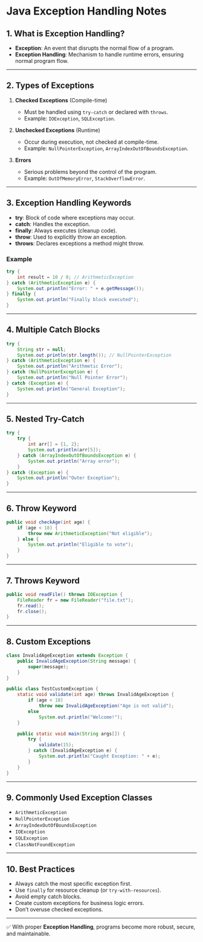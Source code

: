 # Java Exception Handling Notes

## 1. What is Exception Handling?

* **Exception**: An event that disrupts the normal flow of a program.
* **Exception Handling**: Mechanism to handle runtime errors, ensuring normal program flow.

---

## 2. Types of Exceptions

1. **Checked Exceptions** (Compile-time)

   * Must be handled using `try-catch` or declared with `throws`.
   * Example: `IOException`, `SQLException`.

2. **Unchecked Exceptions** (Runtime)

   * Occur during execution, not checked at compile-time.
   * Example: `NullPointerException`, `ArrayIndexOutOfBoundsException`.

3. **Errors**

   * Serious problems beyond the control of the program.
   * Example: `OutOfMemoryError`, `StackOverflowError`.

---

## 3. Exception Handling Keywords

* **try**: Block of code where exceptions may occur.
* **catch**: Handles the exception.
* **finally**: Always executes (cleanup code).
* **throw**: Used to explicitly throw an exception.
* **throws**: Declares exceptions a method might throw.

### Example

```java
try {
    int result = 10 / 0; // ArithmeticException
} catch (ArithmeticException e) {
    System.out.println("Error: " + e.getMessage());
} finally {
    System.out.println("Finally block executed");
}
```

---

## 4. Multiple Catch Blocks

```java
try {
    String str = null;
    System.out.println(str.length()); // NullPointerException
} catch (ArithmeticException e) {
    System.out.println("Arithmetic Error");
} catch (NullPointerException e) {
    System.out.println("Null Pointer Error");
} catch (Exception e) {
    System.out.println("General Exception");
}
```

---

## 5. Nested Try-Catch

```java
try {
    try {
        int arr[] = {1, 2};
        System.out.println(arr[5]);
    } catch (ArrayIndexOutOfBoundsException e) {
        System.out.println("Array error");
    }
} catch (Exception e) {
    System.out.println("Outer Exception");
}
```

---

## 6. Throw Keyword

```java
public void checkAge(int age) {
    if (age < 18) {
        throw new ArithmeticException("Not eligible");
    } else {
        System.out.println("Eligible to vote");
    }
}
```

---

## 7. Throws Keyword

```java
public void readFile() throws IOException {
    FileReader fr = new FileReader("file.txt");
    fr.read();
    fr.close();
}
```

---

## 8. Custom Exceptions

```java
class InvalidAgeException extends Exception {
    public InvalidAgeException(String message) {
        super(message);
    }
}

public class TestCustomException {
    static void validate(int age) throws InvalidAgeException {
        if (age < 18)
            throw new InvalidAgeException("Age is not valid");
        else
            System.out.println("Welcome!");
    }

    public static void main(String args[]) {
        try {
            validate(15);
        } catch (InvalidAgeException e) {
            System.out.println("Caught Exception: " + e);
        }
    }
}
```

---

## 9. Commonly Used Exception Classes

* `ArithmeticException`
* `NullPointerException`
* `ArrayIndexOutOfBoundsException`
* `IOException`
* `SQLException`
* `ClassNotFoundException`

---

## 10. Best Practices

* Always catch the most specific exception first.
* Use `finally` for resource cleanup (or `try-with-resources`).
* Avoid empty catch blocks.
* Create custom exceptions for business logic errors.
* Don’t overuse checked exceptions.

---

✅ With proper **Exception Handling**, programs become more robust, secure, and maintainable.
